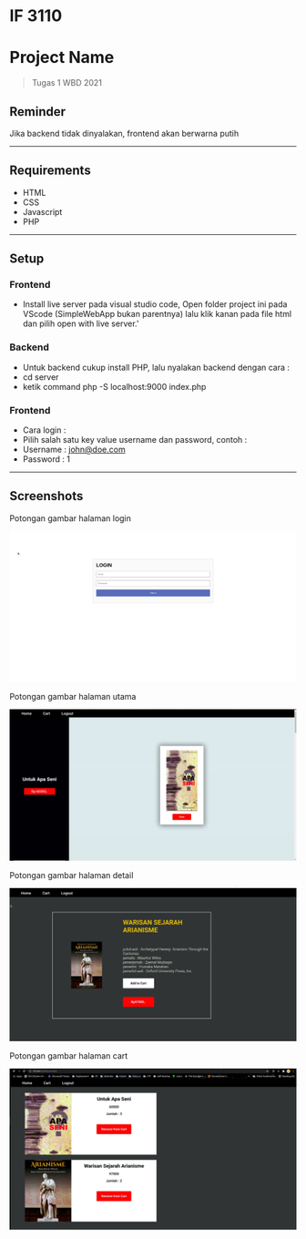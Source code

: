 # IF 3110
# Project Name
> Tugas 1 WBD 2021

## Reminder
Jika backend tidak dinyalakan, frontend akan berwarna putih


****

## Requirements 
- HTML
- CSS
- Javascript
- PHP

****
  
## Setup
### Frontend
- Install live server pada visual studio code, Open folder project ini pada VScode (SimpleWebApp bukan parentnya) lalu klik kanan pada file html dan pilih open with live server.'
  
### Backend
- Untuk backend cukup install PHP, lalu nyalakan backend dengan cara : 
-  cd server 
-  ketik command php -S localhost:9000 index.php
### Frontend
- Cara login : 
- Pilih salah satu key value username dan password, contoh : 
- Username : john@doe.com
- Password : 1

****
## Screenshots

Potongan gambar halaman login

![Halaman Login](./screenshot/w02/ss0.png)

Potongan gambar halaman utama

![Halaman Utama](./screenshot/w02/ss1.png)

Potongan gambar halaman detail

![Halaman Detail](./screenshot/w02/ss2.png)

Potongan gambar halaman cart

![Halaman Cart](./screenshot/w02/ss3.png)
